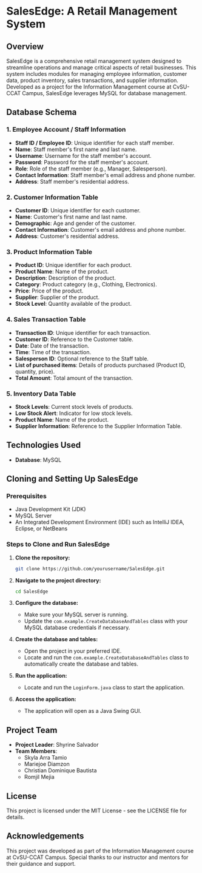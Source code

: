# SalesEdge: A Retail Management System

## Overview

SalesEdge is a comprehensive retail management system designed to streamline operations and manage critical aspects of retail businesses. This system includes modules for managing employee information, customer data, product inventory, sales transactions, and supplier information. Developed as a project for the Information Management course at CvSU-CCAT Campus, SalesEdge leverages MySQL for database management.

## Database Schema

### 1. Employee Account / Staff Information
- **Staff ID / Employee ID**: Unique identifier for each staff member.
- **Name**: Staff member's first name and last name.
- **Username**: Username for the staff member's account.
- **Password**: Password for the staff member's account.
- **Role**: Role of the staff member (e.g., Manager, Salesperson).
- **Contact Information**: Staff member's email address and phone number.
- **Address**: Staff member's residential address.

### 2. Customer Information Table
- **Customer ID**: Unique identifier for each customer.
- **Name**: Customer's first name and last name.
- **Demographic**: Age and gender of the customer.
- **Contact Information**: Customer's email address and phone number.
- **Address**: Customer's residential address.

### 3. Product Information Table
- **Product ID**: Unique identifier for each product.
- **Product Name**: Name of the product.
- **Description**: Description of the product.
- **Category**: Product category (e.g., Clothing, Electronics).
- **Price**: Price of the product.
- **Supplier**: Supplier of the product.
- **Stock Level**: Quantity available of the product.

### 4. Sales Transaction Table
- **Transaction ID**: Unique identifier for each transaction.
- **Customer ID**: Reference to the Customer table.
- **Date**: Date of the transaction.
- **Time**: Time of the transaction.
- **Salesperson ID**: Optional reference to the Staff table.
- **List of purchased items**: Details of products purchased (Product ID, quantity, price).
- **Total Amount**: Total amount of the transaction.

### 5. Inventory Data Table
- **Stock Levels**: Current stock levels of products.
- **Low Stock Alert**: Indicator for low stock levels.
- **Product Name**: Name of the product.
- **Supplier Information**: Reference to the Supplier Information Table.

## Technologies Used
- **Database**: MySQL

## Cloning and Setting Up SalesEdge

### Prerequisites
- Java Development Kit (JDK)
- MySQL Server
- An Integrated Development Environment (IDE) such as IntelliJ IDEA, Eclipse, or NetBeans

### Steps to Clone and Run SalesEdge

1. **Clone the repository:**
   ```bash
   git clone https://github.com/yourusername/SalesEdge.git
   ```

2. **Navigate to the project directory:**
   ```bash
   cd SalesEdge
   ```

3. **Configure the database:**
   - Make sure your MySQL server is running.
   - Update the `com.example.CreateDatabaseAndTables` class with your MySQL database credentials if necessary.

4. **Create the database and tables:**
   - Open the project in your preferred IDE.
   - Locate and run the `com.example.CreateDatabaseAndTables` class to automatically create the database and tables.

5. **Run the application:**
   - Locate and run the `LoginForm.java` class to start the application.

6. **Access the application:**
   - The application will open as a Java Swing GUI.

## Project Team
- **Project Leader**: Shyrine Salvador
- **Team Members**:
  - Skyla Arra Tamio
  - Mariejoe Diamzon
  - Christian Dominique Bautista
  - Romjil Mejia

## License
This project is licensed under the MIT License - see the LICENSE file for details.

## Acknowledgements
This project was developed as part of the Information Management course at CvSU-CCAT Campus. Special thanks to our instructor and mentors for their guidance and support.
